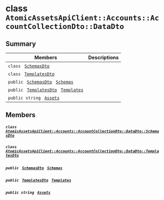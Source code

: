 # class `AtomicAssetsApiClient::Accounts::AccountCollectionDto::DataDto` 

## Summary

 Members                                | Descriptions                                
----------------------------------------|---------------------------------------------
`class ` [`SchemasDto`](.github/workflows/documentation/md/AtomicAssetsApiClient--Accounts--AccountCollectionDto--DataDto--SchemasDto.md#class_atomic_assets_api_client_1_1_accounts_1_1_account_collection_dto_1_1_data_dto_1_1_schemas_dto)        | 
`class ` [`TemplatesDto`](.github/workflows/documentation/md/AtomicAssetsApiClient--Accounts--AccountCollectionDto--DataDto--TemplatesDto.md#class_atomic_assets_api_client_1_1_accounts_1_1_account_collection_dto_1_1_data_dto_1_1_templates_dto)        | 
`public ` [`SchemasDto`](.github/workflows/documentation/md/AtomicAssetsApiClient--Accounts--AccountCollectionDto--DataDto--SchemasDto.md#class_atomic_assets_api_client_1_1_accounts_1_1_account_collection_dto_1_1_data_dto_1_1_schemas_dto)` ` [`Schemas`](#class_atomic_assets_api_client_1_1_accounts_1_1_account_collection_dto_1_1_data_dto_1a020c9e234cc78e121e157419f9a4286a) | 
`public ` [`TemplatesDto`](.github/workflows/documentation/md/AtomicAssetsApiClient--Accounts--AccountCollectionDto--DataDto--TemplatesDto.md#class_atomic_assets_api_client_1_1_accounts_1_1_account_collection_dto_1_1_data_dto_1_1_templates_dto)` ` [`Templates`](#class_atomic_assets_api_client_1_1_accounts_1_1_account_collection_dto_1_1_data_dto_1a5be33ec113d1815470242d3e117adbd7) | 
`public string ` [`Assets`](#class_atomic_assets_api_client_1_1_accounts_1_1_account_collection_dto_1_1_data_dto_1add7a6c8721ab494bfbb6bec5c0de3ede) | 

## Members

##### `class ` [`AtomicAssetsApiClient::Accounts::AccountCollectionDto::DataDto::SchemasDto`](.github/workflows/documentation/md/AtomicAssetsApiClient--Accounts--AccountCollectionDto--DataDto--SchemasDto.md#class_atomic_assets_api_client_1_1_accounts_1_1_account_collection_dto_1_1_data_dto_1_1_schemas_dto) 

##### `class ` [`AtomicAssetsApiClient::Accounts::AccountCollectionDto::DataDto::TemplatesDto`](.github/workflows/documentation/md/AtomicAssetsApiClient--Accounts--AccountCollectionDto--DataDto--TemplatesDto.md#class_atomic_assets_api_client_1_1_accounts_1_1_account_collection_dto_1_1_data_dto_1_1_templates_dto) 

##### `public ` [`SchemasDto`](.github/workflows/documentation/md/AtomicAssetsApiClient--Accounts--AccountCollectionDto--DataDto--SchemasDto.md#class_atomic_assets_api_client_1_1_accounts_1_1_account_collection_dto_1_1_data_dto_1_1_schemas_dto)` ` [`Schemas`](#class_atomic_assets_api_client_1_1_accounts_1_1_account_collection_dto_1_1_data_dto_1a020c9e234cc78e121e157419f9a4286a) 

##### `public ` [`TemplatesDto`](.github/workflows/documentation/md/AtomicAssetsApiClient--Accounts--AccountCollectionDto--DataDto--TemplatesDto.md#class_atomic_assets_api_client_1_1_accounts_1_1_account_collection_dto_1_1_data_dto_1_1_templates_dto)` ` [`Templates`](#class_atomic_assets_api_client_1_1_accounts_1_1_account_collection_dto_1_1_data_dto_1a5be33ec113d1815470242d3e117adbd7) 

##### `public string ` [`Assets`](#class_atomic_assets_api_client_1_1_accounts_1_1_account_collection_dto_1_1_data_dto_1add7a6c8721ab494bfbb6bec5c0de3ede) 

